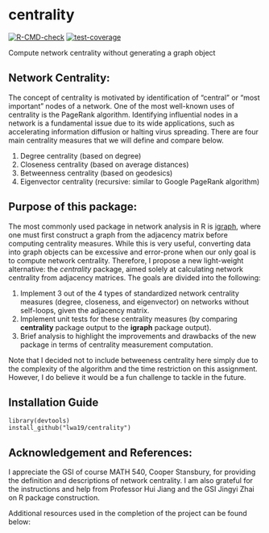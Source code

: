 # centrality

<!-- badges: start -->
[![R-CMD-check](https://github.com/lwa19/centrality/workflows/R-CMD-check/badge.svg)](https://github.com/lwa19/centrality/actions)
[![test-coverage](https://github.com/lwa19/centrality/actions/workflows/test-coverage.yaml/badge.svg)](https://github.com/lwa19/centrality/actions/workflows/test-coverage.yaml)
<!-- badges: end -->


Compute network centrality without generating a graph object


## Network Centrality: 

The concept of centrality is motivated by identification of “central” or “most important” nodes of a network. One of the most well-known uses of centrality is the PageRank algorithm. Identifying influential nodes in a network is a fundamental issue due to its wide applications, such as accelerating information diffusion or halting virus spreading. There are four main centrality measures that we will define and compare below.

1. Degree centrality (based on degree)
2. Closeness centrality (based on average distances)
3. Betweenness centrality (based on geodesics)
4. Eigenvector centrality (recursive: similar to Google PageRank algorithm)


## Purpose of this package: 

The most commonly used package in network analysis in R is [igraph](https://igraph.org/r/), where one must first construct a graph from the adjacency matrix before computing centrality measures. While this is very useful, converting data into graph objects can be excessive and error-prone when our only goal is to compute network centrality. Therefore, I propose a new light-weight alternative: the *centrality* package, aimed solely at calculating network centrality from adjacency matrices. The goals are divided into the following: 

1. Implement 3 out of the 4 types of standardized network centrality measures (degree, closeness, and eigenvector) on networks without self-loops, given the adjacency matrix. 
2. Implement unit tests for these centrality measures (by comparing **centrality** package output to the **igraph** package output). 
3. Brief analysis to highlight the improvements and drawbacks of the new package in terms of centrality measurement computation. 

Note that I decided not to include betweeness centrality here simply due to the complexity of the algorithm and the time restriction on this assignment. However, I do believe it would be a fun challenge to tackle in the future. 


## Installation Guide

```
library(devtools)
install_github("lwa19/centrality")
```


## Acknowledgement and References:

I appreciate the GSI of course MATH 540, Cooper Stansbury, for providing the definition and descriptions of network centrality. I am also grateful for the instructions and help from Professor Hui Jiang and the GSI Jingyi Zhai on R package construction. 

Additional resources used in the completion of the project can be found below: 

